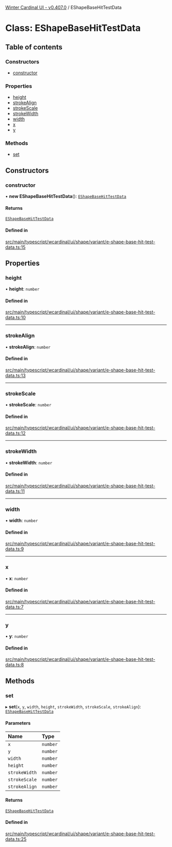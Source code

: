 [Winter Cardinal UI - v0.407.0](../index.md) / EShapeBaseHitTestData

# Class: EShapeBaseHitTestData

## Table of contents

### Constructors

- [constructor](EShapeBaseHitTestData.md#constructor)

### Properties

- [height](EShapeBaseHitTestData.md#height)
- [strokeAlign](EShapeBaseHitTestData.md#strokealign)
- [strokeScale](EShapeBaseHitTestData.md#strokescale)
- [strokeWidth](EShapeBaseHitTestData.md#strokewidth)
- [width](EShapeBaseHitTestData.md#width)
- [x](EShapeBaseHitTestData.md#x)
- [y](EShapeBaseHitTestData.md#y)

### Methods

- [set](EShapeBaseHitTestData.md#set)

## Constructors

### constructor

• **new EShapeBaseHitTestData**(): [`EShapeBaseHitTestData`](EShapeBaseHitTestData.md)

#### Returns

[`EShapeBaseHitTestData`](EShapeBaseHitTestData.md)

#### Defined in

[src/main/typescript/wcardinal/ui/shape/variant/e-shape-base-hit-test-data.ts:15](https://github.com/winter-cardinal/winter-cardinal-ui/blob/v0.407.0/src/main/typescript/wcardinal/ui/shape/variant/e-shape-base-hit-test-data.ts#L15)

## Properties

### height

• **height**: `number`

#### Defined in

[src/main/typescript/wcardinal/ui/shape/variant/e-shape-base-hit-test-data.ts:10](https://github.com/winter-cardinal/winter-cardinal-ui/blob/v0.407.0/src/main/typescript/wcardinal/ui/shape/variant/e-shape-base-hit-test-data.ts#L10)

___

### strokeAlign

• **strokeAlign**: `number`

#### Defined in

[src/main/typescript/wcardinal/ui/shape/variant/e-shape-base-hit-test-data.ts:13](https://github.com/winter-cardinal/winter-cardinal-ui/blob/v0.407.0/src/main/typescript/wcardinal/ui/shape/variant/e-shape-base-hit-test-data.ts#L13)

___

### strokeScale

• **strokeScale**: `number`

#### Defined in

[src/main/typescript/wcardinal/ui/shape/variant/e-shape-base-hit-test-data.ts:12](https://github.com/winter-cardinal/winter-cardinal-ui/blob/v0.407.0/src/main/typescript/wcardinal/ui/shape/variant/e-shape-base-hit-test-data.ts#L12)

___

### strokeWidth

• **strokeWidth**: `number`

#### Defined in

[src/main/typescript/wcardinal/ui/shape/variant/e-shape-base-hit-test-data.ts:11](https://github.com/winter-cardinal/winter-cardinal-ui/blob/v0.407.0/src/main/typescript/wcardinal/ui/shape/variant/e-shape-base-hit-test-data.ts#L11)

___

### width

• **width**: `number`

#### Defined in

[src/main/typescript/wcardinal/ui/shape/variant/e-shape-base-hit-test-data.ts:9](https://github.com/winter-cardinal/winter-cardinal-ui/blob/v0.407.0/src/main/typescript/wcardinal/ui/shape/variant/e-shape-base-hit-test-data.ts#L9)

___

### x

• **x**: `number`

#### Defined in

[src/main/typescript/wcardinal/ui/shape/variant/e-shape-base-hit-test-data.ts:7](https://github.com/winter-cardinal/winter-cardinal-ui/blob/v0.407.0/src/main/typescript/wcardinal/ui/shape/variant/e-shape-base-hit-test-data.ts#L7)

___

### y

• **y**: `number`

#### Defined in

[src/main/typescript/wcardinal/ui/shape/variant/e-shape-base-hit-test-data.ts:8](https://github.com/winter-cardinal/winter-cardinal-ui/blob/v0.407.0/src/main/typescript/wcardinal/ui/shape/variant/e-shape-base-hit-test-data.ts#L8)

## Methods

### set

▸ **set**(`x`, `y`, `width`, `height`, `strokeWidth`, `strokeScale`, `strokeAlign`): [`EShapeBaseHitTestData`](EShapeBaseHitTestData.md)

#### Parameters

| Name | Type |
| :------ | :------ |
| `x` | `number` |
| `y` | `number` |
| `width` | `number` |
| `height` | `number` |
| `strokeWidth` | `number` |
| `strokeScale` | `number` |
| `strokeAlign` | `number` |

#### Returns

[`EShapeBaseHitTestData`](EShapeBaseHitTestData.md)

#### Defined in

[src/main/typescript/wcardinal/ui/shape/variant/e-shape-base-hit-test-data.ts:25](https://github.com/winter-cardinal/winter-cardinal-ui/blob/v0.407.0/src/main/typescript/wcardinal/ui/shape/variant/e-shape-base-hit-test-data.ts#L25)
